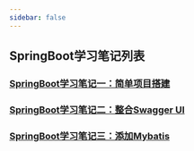 ```yaml
---
sidebar: false
---
```


## SpringBoot学习笔记列表

### [SpringBoot学习笔记一：简单项目搭建](./SpringBoot学习笔记一：简单项目搭建)

### [SpringBoot学习笔记二：整合Swagger UI](./SpringBoot学习笔记二：整合Swagger-UI)

### [SpringBoot学习笔记三：添加Mybatis](./SpringBoot学习笔记三：添加Mybatis)



